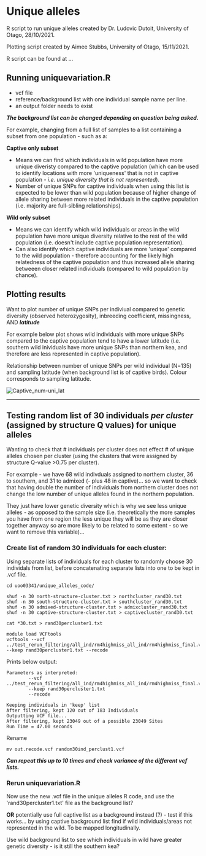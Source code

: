 # Unique alleles

R script to run unique alleles created by Dr. Ludovic Dutoit, University of Otago, 28/10/2021.

Plotting script created by Aimee Stubbs, University of Otago, 15/11/2021.

R script can be found at ...

## Running uniquevariation.R

- vcf file
- reference/background list with one individual sample name per line. 
- an output folder needs to exist 

***The background list can be changed depending on question being asked.***

For example, changing from a full list of samples to a list containing a subset from one population - such as a:

**Captive only subset**
- Means we can find which individuals in wild population have more unique diveristy compared to the captive population (which can be used to identify locations with more 
'uniqueness' that is not in captive population - *i.e. unique diversity that is not represented*). 
- Number of unique SNPs for captive individuals when using this list is expected to be lower than wild population because of higher change of allele sharing between more 
related individuals in the captive population (i.e. majority are full-sibling relationships).

**Wild only subset**
- Means we can identify which wild individuals or areas in the wild population have more unique diversity relative to the rest of the wild population (i.e. doesn't include 
captive population representation). 
- Can also identify which captive individuals are more 'unique' compared to the wild population - therefore accounting for the likely high relatedness of the captive population 
and thus increased allele sharing betweeen closer related individuals (compared to wild population by chance).

## Plotting results

Want to plot number of unique SNPs per indiviual compared to genetic diversity (observed heterozygosity), inbreeding coefficient, missingness, AND ***latitude***

For example below plot shows wild individuals with more unique SNPs compared to the captive population tend to have a lower latitude (i.e. southern wild inividuals have more 
unique SNPs than northern kea, and therefore are less represented in captive population).  

Relationship between number of unique SNPs per wild individual (N=135) and sampling latitude (when background list is of captive birds). Colour corresponds to sampling latitude.

![Captive_num-uni_lat](https://user-images.githubusercontent.com/85653223/146846163-1a183efa-5fae-43b5-a878-2e9025d4b543.png)

________________

## Testing random list of 30 individuals *per cluster* (assigned by structure Q values) for unique alleles

Wanting to check that # individuals per cluster does not effect # of unique alleles chosen per cluster (using the clusters that were assigned by structure Q-value >0.75 per cluster).

For example - we have 68 wild indivduals assigned to northern cluster, 36 to southern, and 31 to admixed (- plus 48 in captive)... 
so we want to check that having double the number of individuals from northern cluster does not change the low number of unique alleles found in the northern population. 

They just have lower genetic diversity which is why we see less unique alleles - as opposed to the sample size (i.e. theoretically the more samples you have from one region the less
unique they will be as they are closer together anyway so are more likely to be related to some extent - so we want to remove this variable)...

### Create list of random 30 individuals for each cluster:

Using separate lists of individuals for each cluster to randomly choose 30 individals from list, before concatenating separate lists into one to be kept in .vcf file.

```
cd uoo03341/unique_alleles_code/

shuf -n 30 north-structure-cluster.txt > northcluster_rand30.txt
shuf -n 30 south-structure-cluster.txt > southcluster_rand30.txt
shuf -n 30 admixed-structure-cluster.txt > admixcluster_rand30.txt
shuf -n 30 captive-structure-cluster.txt > captivecluster_rand30.txt

cat *30.txt > rand30percluster1.txt

module load VCFtools
vcftools --vcf ../test_rerun_filtering/all_ind/rm4highmiss_all_ind/rm4highmiss_final.vcf --keep rand30percluster1.txt --recode
```
Prints below output:
```
Parameters as interpreted:
        --vcf ../test_rerun_filtering/all_ind/rm4highmiss_all_ind/rm4highmiss_final.vcf
        --keep rand30percluster1.txt
        --recode

Keeping individuals in 'keep' list
After filtering, kept 120 out of 183 Individuals
Outputting VCF file...
After filtering, kept 23049 out of a possible 23049 Sites
Run Time = 47.00 seconds
```
Rename
```
mv out.recode.vcf random30ind_perclust1.vcf
```

***Can repeat this up to 10 times and check variance of the different vcf lists.***

### Rerun uniquevariation.R

Now use the new .vcf file in the unique alleles R code, and use the 'rand30percluster1.txt' file as the background list? 

**OR** potentially use full captive list as a background instead (?) - test if this works... by using captive background list find if wild individuals/areas not represented
in the wild. To be mapped longitudinally.

Use wild background list to see which individuals in wild have greater genetic diversity - is it still the southern kea?
